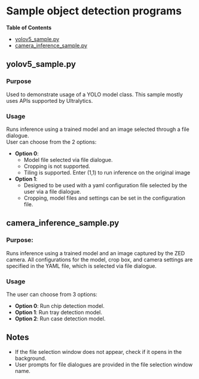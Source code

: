 
<!-- TOC ignore:true -->
# Sample object detection programs
**Table of Contents**
<!-- TOC -->

* [yolov5_sample.py](#yolov5_samplepy)
* [camera_inference_sample.py](#camera_inference_samplepy)

<!-- /TOC -->

## yolov5_sample.py
<!-- TOC ignore:true -->
### Purpose
Used to demonstrate usage of a YOLO model class.
This sample mostly uses APIs supported by Ultralytics.

<!-- TOC ignore:true -->
### Usage
Runs inference using a trained model and an image selected through a file dialogue.\
User can choose from the 2 options:
* **Option 0**:
	* Model file selected via file dialogue.
	* Cropping is not supported.
	* Tiling is supported. Enter (1,1) to run inference on the original image
* **Option 1**:
	* Designed to be used with a yaml configuration file selected by the user via a file dialogue.
	* Cropping, model files and settings can be set in the configuration file.

## camera_inference_sample.py
<!-- TOC ignore:true -->
### Purpose:
Runs inference using a trained model and an image captured by the ZED camera.
All configurations for the model, crop box, and camera settings are specified in the YAML file, which is selected via file dialogue.

<!-- TOC ignore:true -->
### Usage
The user can choose from 3 options:
* **Option 0**: Run chip detection model.
* **Option 1**: Run tray detection model.
* **Option 2**: Run case detection model.

<!-- TOC ignore:true -->
## Notes
* If the file selection window does not appear, check if it opens in the background.
* User prompts for file dialogues are provided in the file selection window name.
